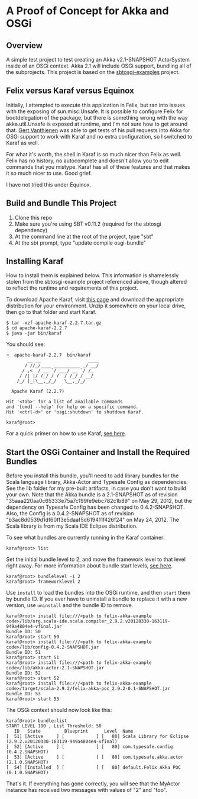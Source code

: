 # A Proof of Concept for Akka and OSGi

## Overview
A simple test project to test creating an Akka v2.1-SNAPSHOT ActorSystem inside of an OSGi context.  Akka 2.1 will include OSGi support, bundling all of the subprojects.  This project is based on the [sbtosgi-examples](https://github.com/oscarvarto/sbtosgi-examples) project.

## Felix versus Karaf versus Equinox
Initially, I attempted to execute this application in Felix, but ran into issues with the exposing of sun.misc.Unsafe.  It is possible to configure Felix for bootdelegation of the package, but there is something wrong with the way akka.util.Unsafe is exposed at runtime, and I'm not sure how to get around that.  [Gert Vanthienen](https://github.com/gertv) was able to get tests of his pull requests into Akka for OSGi support to work with Karaf and no extra configuration, so I switched to Karaf as well.

For what it's worth, the shell in Karaf is so much nicer than Felix as well.  Felix has no history, no autocomplete and doesn't allow you to edit commands that you mistype.  Karaf has all of these features and that makes it so much nicer to use.  Good grief.

I have not tried this under Equinox.

## Build and Bundle This Project
1. Clone this repo
2. Make sure you're using SBT v0.11.2 (required for the sbtosgi dependency)
2. At the command line at the root of the project, type "sbt"
3. At the sbt prompt, type "update compile osgi-bundle"

## Installing Karaf
How to install them is explained below.  This information is shamelessly stolen from the sbtosgi-example project referenced above, though altered to reflect the runtime and requirements of this project.

To download Apache Karaf, visit [this page](http://karaf.apache.org/index/community/download.html) and download the appropriate distribution for your environment.  Unzip it somewhere on your local drive, then go to that folder and start Karaf.
```
$ tar -xzf apache-karaf-2.2.7.tar.gz
$ cd apache-karaf-2.2.7
$ java -jar bin/karaf
```
You should see:
```
➜  apache-karaf-2.2.7  bin/karaf 
        __ __                  ____      
       / //_/____ __________ _/ __/      
      / ,<  / __ `/ ___/ __ `/ /_        
     / /| |/ /_/ / /  / /_/ / __/        
    /_/ |_|\__,_/_/   \__,_/_/         

  Apache Karaf (2.2.7)

Hit '<tab>' for a list of available commands
and '[cmd] --help' for help on a specific command.
Hit '<ctrl-d>' or 'osgi:shutdown' to shutdown Karaf.

karaf@root> 
```
For a quick primer on how to use Karaf, [see here](http://karaf.apache.org/manual/latest-2.2.x/quick-start.html).

## Start the OSGi Container and Install the Required Bundles
Before you install this bundle, you'll need to add library bundles for the Scala language library, Akka-Actor and Typesafe Config as dependencies.  See the lib folder for my pre-built artifacts, in case you don't want to build your own.  Note that the Akka bundle is a 2.1-SNAPSHOT as of revision "35aaa220aa0c65333e75a7c199fe9ebc782c1b89" on May 29, 2012, but the dependency on Typesafe Config has been changed to 0.4.2-SNAPSHOT.  Also, the Config is a 0.4.2-SNAPSHOT as of revision "b3ac8d0539d1df60ff3e5daaf5d619411f426f24" on May 24, 2012.  The Scala library is from my Scala IDE Eclipse distribution.

To see what bundles are currently running in the Karaf container:
```
karaf@root> list
```
Set the initial bundle level to 2, and move the framework level to that level right away.  For more information about bundle start levels, [see here](http://aaronz-sakai.blogspot.com/2009/05/osgi-system-and-bundle-start-levels.html).
```
karaf@root> bundlelevel -i 2
karaf@root> frameworklevel 2
```
Use `install` to load the bundles into the OSGi runtime, and then `start` them by bundle ID.  If you ever have to uninstall a bundle to replace it with a new version, use `uninstall` and the bundle ID to remove.
```
karaf@root> install file:///<path to felix-akka-example code>/lib/org.scala-ide.scala.compiler_2.9.2.v20120330-163119-949a4804e4-vfinal.jar
Bundle ID: 50
karaf@root> start 50
karaf@root> install file:///<path to felix-akka-example code>/lib/config-0.4.2-SNAPSHOT.jar
Bundle ID: 51
karaf@root> start 51
karaf@root> install file:///<path to felix-akka-example code>/lib/akka-actor-2.1-SNAPSHOT.jar
Bundle ID: 52
karaf@root> start 52
karaf@root> install file:///<path to felix-akka-example code>/target/scala-2.9.2/felix-akka-poc_2.9.2-0.1-SNAPSHOT.jar
Bundle ID: 53
karaf@root> start 53
```
The OSGi context should now look like this:
```
karaf@root> bundle:list
START LEVEL 100 , List Threshold: 50
   ID   State         Blueprint      Level  Name
[  51] [Active     ] [            ] [   80] Scala Library for Eclipse (2.9.2.v20120330-163119-949a4804e4-vfinal)
[  52] [Active     ] [            ] [   80] com.typesafe.config (0.4.2.SNAPSHOT)
[  53] [Active     ] [            ] [   80] com.typesafe.akka.actor (2.1.0.SNAPSHOT)
[  54] [Installed  ] [            ] [   80] default.Felix Akka POC (0.1.0.SNAPSHOT)
```
That's it.  If everything has gone correctly, you will see that the MyActor instance has received two messages with values of "2" and "foo".